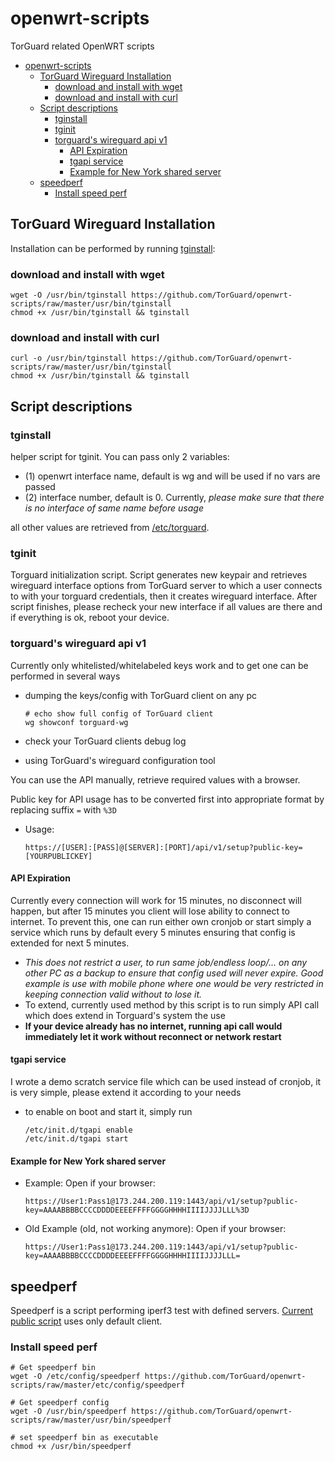# openwrt-scripts

TorGuard related OpenWRT scripts
- [openwrt-scripts](#openwrt-scripts)
  - [TorGuard Wireguard Installation](#torguard-wireguard-installation)
    - [download and install with wget](#download-and-install-with-wget)
    - [download and install with curl](#download-and-install-with-curl)
  - [Script descriptions](#script-descriptions)
    - [tginstall](#tginstall)
    - [tginit](#tginit)
    - [torguard's wireguard api v1](#torguards-wireguard-api-v1)
      - [API Expiration](#api-expiration)
      - [tgapi service](#tgapi-service)
      - [Example for New York shared server](#example-for-new-york-shared-server)
  - [speedperf](#speedperf)
    - [Install speed perf](#install-speed-perf)

## TorGuard Wireguard Installation

Installation can be performed by running [tginstall](usr/bin/tginstall):

### download and install with wget

```shell
wget -O /usr/bin/tginstall https://github.com/TorGuard/openwrt-scripts/raw/master/usr/bin/tginstall
chmod +x /usr/bin/tginstall && tginstall
```

### download and install with curl

```shell
curl -o /usr/bin/tginstall https://github.com/TorGuard/openwrt-scripts/raw/master/usr/bin/tginstall
chmod +x /usr/bin/tginstall && tginstall
```

## Script descriptions

### tginstall

helper script for tginit. You can pass only 2 variables:

- (1) openwrt interface name, default is wg and will be used if no vars are passed
- (2) interface number, default is 0. Currently, _please make sure that there is no interface of same name before usage_

all other values are retrieved from [/etc/torguard](etc/config/torguard).

### tginit

Torguard initialization script. Script generates new keypair and retrieves wireguard interface options from TorGuard server to which a user connects to with your torguard credentials, then it creates wireguard interface. After script finishes, please recheck your new interface if all values are there and if everything is ok, reboot your device.

### torguard's wireguard api v1

Currently only whitelisted/whitelabeled keys work and to get one can be performed in several ways

- dumping the keys/config with TorGuard client on any pc
  
    ```shell
    # echo show full config of TorGuard client
    wg showconf torguard-wg
    ```

- check your TorGuard clients debug log
- using TorGuard's wireguard configuration tool

You can use the API manually, retrieve required values with a browser.

Public key for API usage has to be converted first into appropriate format by replacing suffix `=` with `%3D` 

- Usage:

    `https://[USER]:[PASS]@[SERVER]:[PORT]/api/v1/setup?public-key=[YOURPUBLICKEY]`


#### API Expiration

Currently every connection will work for 15 minutes, no disconnect will happen, but after 15 minutes you client will lose ability to connect to internet. To prevent this, one can run either own cronjob or start simply a service which runs by default every 5 minutes ensuring that config is extended for next 5 minutes.

- _This does not restrict a user, to run same job/endless loop/... on any other PC as a backup to ensure that config used will never expire. Good example is use with mobile phone where one would be very restricted in keeping connection valid without to lose it._
- To extend, currently used method by this script is to run simply API call which does extend in Torguard's system the use
- **If your device already has no internet, running api call would immediately let it work without reconnect or network restart**

#### tgapi service

I wrote a demo scratch service file which can be used instead of cronjob, it is very simple, please extend it according to your needs

- to enable on boot and start it, simply run

  ```shell
  /etc/init.d/tgapi enable
  /etc/init.d/tgapi start
  ```

#### Example for New York shared server

- Example: Open if your browser:

    `https://User1:Pass1@173.244.200.119:1443/api/v1/setup?public-key=AAAABBBBCCCCDDDDEEEEFFFFGGGGHHHHIIIIJJJJLLL%3D`

- Old Example (old, not working anymore): Open if your browser:

    `https://User1:Pass1@173.244.200.119:1443/api/v1/setup?public-key=AAAABBBBCCCCDDDDEEEEFFFFGGGGHHHHIIIIJJJJLLL=`

## speedperf

Speedperf is a script performing iperf3 test with defined servers.  [Current public script](usr/bin/speedperf) uses only default client.

### Install speed perf

```shell
# Get speedperf bin
wget -O /etc/config/speedperf https://github.com/TorGuard/openwrt-scripts/raw/master/etc/config/speedperf

# Get speedperf config
wget -O /usr/bin/speedperf https://github.com/TorGuard/openwrt-scripts/raw/master/usr/bin/speedperf

# set speedperf bin as executable
chmod +x /usr/bin/speedperf
```
